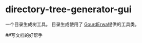 # directory-tree-generator-gui
一个目录生成树工具。
目录生成使用了
[GourdErwa](https://github.com/GourdErwa/MyNote)提供的工具类。

##写文档的好帮手

